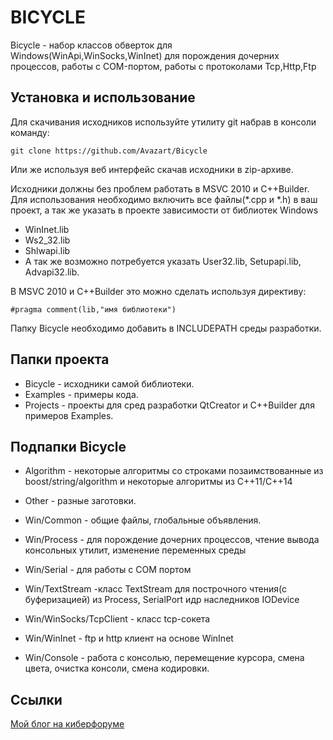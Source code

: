BICYCLE
=======

Bicycle - набор классов обверток для Windows(WinApi,WinSocks,WinInet) для порождения дочерних процессов, работы с СOM-портом, 
работы с протоколами Tcp,Http,Ftp

Установка и использование
-------------------------

Для скачивания исходников используйте утилиту git набрав в консоли команду:

    git clone https://github.com/Avazart/Bicycle

Или же используя веб интерфейс скачав исходники в zip-архиве.

Исходники должны без проблем работать в MSVC 2010 и С++Builder.
Для использования необходимо включить все файлы(*.cpp и *.h) в ваш проект, а так же указать в проекте зависимости от библиотек Windows
* WinInet.lib 
* Ws2_32.lib
* Shlwapi.lib 
* А так же возможно потребуется указать User32.lib, Setupapi.lib, Advapi32.lib.

В  MSVC 2010 и С++Builder это  можно сделать используя директиву:

    #pragma comment(lib,"имя библиотеки")

Папку Bicycle необходимо добавить в INCLUDEPATH среды разработки.	
	
Папки проекта
-------------

* Bicycle  - исходники самой библиотеки.
* Examples - примеры кода.
* Projects - проекты для сред разработки QtCreator и С++Builder для примеров Examples.

Подпапки Bicycle
----------------

* Algorithm - некоторые алгоритмы со строками позаимствованные из boost/string/algorithm и некоторые алгоритмы из С++11/С++14
* Other - разные заготовки.

* Win/Common - общие файлы, глобальные объявления.
* Win/Process - для порождение дочерних процессов, чтение вывода консольных утилит, изменение переменных среды
* Win/Serial  - для работы с COM портом
* Win/TextStream -класс TextStream для построчного чтения(с буферизацией) из Process, SerialPort идр наследников IODevice

* Win/WinSocks/TcpClient - класс tcp-сокета
* Win/WinInet - ftp и http клиент на основе WinInet

* Win/Console - работа с консолью, перемещение курсора, смена цвета, очистка консоли, смена кодировки.

Ссылки
------

[Мой блог на киберфоруме](http://www.cyberforum.ru/blogs/131347/blog4416.html)